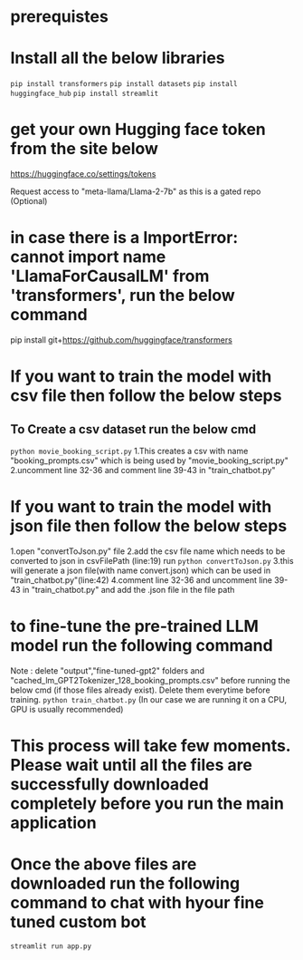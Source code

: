 # prerequistes
# Install all the below libraries
 ```pip install transformers```
```pip install datasets```
```pip install huggingface_hub```
```pip install streamlit```

# get your own Hugging face token from the site below

https://huggingface.co/settings/tokens

Request access to "meta-llama/Llama-2-7b" as this is a gated repo (Optional)

# in case there is a ImportError: cannot import name 'LlamaForCausalLM' from 'transformers', run the below command
pip install git+https://github.com/huggingface/transformers

# If you want to train the model with csv file then follow the below steps
## To Create a csv dataset run the below cmd
```python movie_booking_script.py```
 1.This creates a csv with name "booking_prompts.csv" which is being used by "movie_booking_script.py"
 2.uncomment line 32-36 and comment line 39-43 in "train_chatbot.py"

# If you want to train the model with json file then follow the below steps
 1.open "convertToJson.py" file
 2.add the csv file name which needs to be converted to json in csvFilePath (line:19)
  run ```python convertToJson.py```
 3.this will generate a json file(with name convert.json) which can be used in "train_chatbot.py"(line:42)
 4.comment line 32-36 and uncomment line 39-43 in "train_chatbot.py" and add the .json file in the file path 

# to fine-tune the pre-trained LLM model run the following command
Note : delete "output","fine-tuned-gpt2" folders  and "cached_lm_GPT2Tokenizer_128_booking_prompts.csv" before running the below cmd (if those files already exist). Delete them everytime before training. 
```python train_chatbot.py``` (In our case we are running it on a CPU, GPU is usually recommended)
# This process will take few moments. Please wait until all the files are successfully downloaded completely before you run the main application

# Once the above files are downloaded run the following command to chat with hyour fine tuned custom bot 

```streamlit run app.py```
